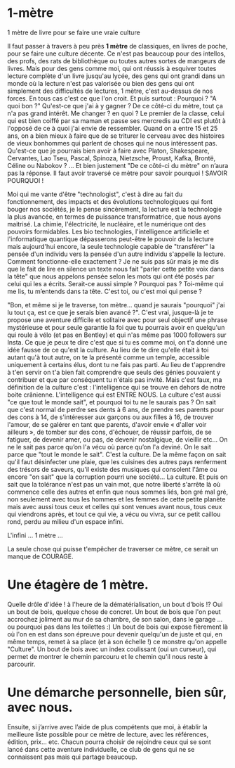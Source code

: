 # 1-mètre
1 mètre de livre pour se faire une vraie culture

  Il faut passer à travers à peu près **1 mètre** de classiques, en livres de poche, pour se faire une culture décente. Ce n'est pas beaucoup pour des intellos, des profs, des rats de bibliothèque ou toutes autres sortes de mangeurs de livres. Mais pour des gens comme moi, qui ont réussis à esquiver toutes lecture complète d'un livre jusqu'au lycée, des gens qui ont grandi dans un monde où la lecture n'est pas valorisée ou bien des gens qui ont simplement des difficultés de lectures, 1 mètre, c'est au-dessus de nos forces. En tous cas c'est ce que l'on croit. Et puis surtout : Pourquoi ? "A quoi bon ?" Qu'est-ce que j'ai à y gagner ? De ce côté-ci du mètre, tout ça n'a pas grand intérêt. Me changer ? en quoi ? Le premier de la classe, celui qui est bien coiffé par sa maman et passe ses mercredis au CDI est plutôt à l'opposé de ce à quoi j'ai envie de ressembler. Quand on a entre 15 et 25 ans, on a bien mieux à faire que de se triturer le cerveau avec des histoires de vieux bonhommes qui parlent de choses qui ne nous intéressent pas. Qu'est-ce que je pourrais bien avoir à faire avec Platon, Shakespeare, Cervantes, Lao Tseu, Pascal, Spinoza, Nietzsche, Proust, Kafka, Brontë, Céline ou Nabokov ? ... Et bien justement "De ce côté-ci du mètre" on n’aura pas la réponse. Il faut avoir traversé ce mètre pour savoir pourquoi ! SAVOIR POURQUOI !
  
  Moi qui me vante d'être "technologist", c'est à dire au fait du fonctionnement, des impacts et des évolutions technologiques qui font bouger nos sociétés, je le pense sincèrement, la lecture est la technologie la plus avancée, en termes de puissance transformatrice, que nous ayons maitrisé. La chimie, l'électricité, le nucléaire, et le numérique ont des pouvoirs formidables. Les bio technologies, l'intelligence artificielle et l'informatique quantique dépasserons peut-être le pouvoir de la lecture mais aujourd'hui encore, la seule technologie capable de "transférer" la pensée d'un individu vers la pensée d'un autre individu s'appelle la lecture. Comment fonctionne-elle exactement ? Je ne suis pas sûr mais je me dis que le fait de lire en silence un texte nous fait "parler cette petite voix dans la tête" que nous appelons pensée selon les mots qui ont été posés par celui qui les a écrits. Serait-ce aussi simple ? Pourquoi pas ? Toi-même qui me lis, tu m’entends dans ta tête. C'est toi, ou c'est moi qui pense ?
  
  "Bon, et même si je le traverse, ton mètre... quand je saurais "pourquoi" j'ai lu tout ça, est ce que je serais bien avancé ?". C'est vrai, jusque-là je te propose une aventure difficile et solitaire avec pour seul objectif une phrase mystérieuse et pour seule garantie la foi que tu pourrais avoir en quelqu'un qui roule à vélo (et pas en Bentley) et qui n'as même pas 1000 followers sur Insta. Ce que je peux te dire c'est que si tu es comme moi, on t'a donné une idée fausse de ce qu'est la culture. Au lieu de te dire qu'elle était à toi autant qu'à tout autre, on te la présenté comme un temple, accessible uniquement à certains élus, dont tu ne fais pas parti. Au lieu de t'apprendre à t'en servir on t'a bien fait comprendre que seuls des génies pouvaient y contribuer et que par conséquent tu n'étais pas invité. Mais c'est faux, ma définition de la culture c'est : l'intelligence qui se trouve en dehors de notre boite crânienne. L'intelligence qui est ENTRE NOUS. La culture c'est aussi "ce que tout le monde sait", et pourquoi toi tu ne le saurais pas ?
  On sait que c'est normal de perdre ses dents à 6 ans, de prendre ses parents pour des cons à 14, de s'intéresser aux garçons ou aux filles à 16, de trouver l'amour, de se galérer en tant que parents, d'avoir envie « d'aller voir ailleurs », de tomber sur des cons, d'échouer, de réussir parfois, de se fatiguer, de devenir amer, ou pas, de devenir nostalgique, de vieillir etc... On ne le sait pas parce qu’on l'a vécu où parce qu’on l'a deviné. On le sait parce que "tout le monde le sait". C'est la culture. De la même façon on sait qu'il faut désinfecter une plaie, que les cuisines des autres pays renferment des trésors de saveurs, qu'il existe des musiques qui consolent l'âme ou encore "on sait" que la corruption pourri une société... La culture. Et puis on sait que la tolérance n'est pas un vain mot, que notre liberté s'arrête là où commence celle des autres et enfin que nous sommes liés, bon gré mal gré, non seulement avec tous les hommes et les femmes de cette petite planète mais avec aussi tous ceux et celles qui sont venues avant nous, tous ceux qui viendrons après, et tout ce qui vie, a vécu ou vivra, sur ce petit caillou rond, perdu au milieu d'un espace infini. 
  
L'infini ... 1 mètre ...

La seule chose qui puisse t'empêcher de traverser ce mètre, ce serait un manque de COURAGE.


# Une étagère de 1 mètre.

Quelle drôle d'idée ! à l'heure de la dématérialisation, un bout d'bois !?
Oui un bout de bois, quelque chose de concret. Un bout de bois que l'on peut accrochez joliment au mur de sa chambre, de son salon, dans le garage … ou pourquoi pas dans les toilettes :)
Un bout de bois qui expose fièrement là où l'on en est dans son épreuve pour devenir quelqu'un de juste et qui, en même temps, remet à sa place (et à son échelle !) ce monstre qu'on appelle "Culture".
Un bout de bois avec un index coulissant (oui un curseur), qui permet de montrer le chemin parcouru et le chemin qu'il nous reste à parcourir.

# Une démarche personnelle, bien sûr, avec nous.

Ensuite, si j’arrive avec l’aide de plus compétents que moi, à établir la meilleure liste possible pour ce mètre de lecture, avec les références, édition, prix… etc. Chacun pourra choisir de rejoindre ceux qui se sont lancé dans cette aventure individuelle, ce club de gens qui ne se connaissent pas mais qui partage beaucoup.







